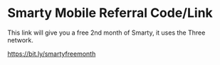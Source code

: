 # Smarty Mobile Referral Code/Link

This link will give you a free 2nd month of Smarty, it uses the Three network.

https://bit.ly/smartyfreemonth
